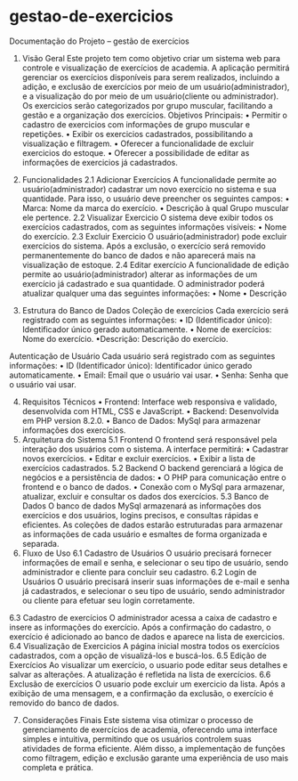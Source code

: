 # gestao-de-exercicios 
Documentação do Projeto – gestão de exercícios 
1. Visão Geral
Este projeto tem como objetivo criar um sistema web para controle e visualização de exercícios de academia. A aplicação permitirá gerenciar os exercícios disponíveis para serem realizados, incluindo a adição, e exclusão de exercícios por meio de um usuário(administrador), e a visualização do por meio de um usuário(cliente ou administrador). Os exercicios serão categorizados por grupo muscular, facilitando a gestão e a organização dos exercícios.
Objetivos Principais:
•	Permitir o cadastro de exercicios com informações de grupo muscular e repetições.
•	Exibir os exercicios cadastrados, possibilitando a visualização e filtragem.
•	Oferecer a funcionalidade de excluir exercicios do estoque.
•	Oferecer a possibilidade de editar as informações de exercicios já cadastrados.
2. Funcionalidades
2.1 Adicionar Exercícios 
A funcionalidade permite ao usuário(administrador) cadastrar um novo exercício no sistema e sua quantidade. Para isso, o usuário deve preencher os seguintes campos:
•	Marca: Nome da marca do exercício.
•	Descrição à qual Grupo muscular ele pertence.
2.2 Visualizar Exercicio 
O sistema deve exibir todos os exercícios cadastrados, com as seguintes informações visíveis:
•	Nome do exercício.
2.3 Excluir Exercicio
O usuário(administrador) pode excluir exercícios do sistema. Após a exclusão, o exercício será removido permanentemente do banco de dados e não aparecerá mais na visualização de estoque.
2.4 Editar exercício 
A funcionalidade de edição permite ao usuário(administrador) alterar as informações de um exercício já cadastrado e sua quantidade. O administrador poderá atualizar qualquer uma das seguintes informações:
•	Nome
•	Descrição 

3. Estrutura do Banco de Dados
Coleção de exercícios 
Cada exercício será registrado com as seguintes informações:
•	ID (Identificador único): Identificador único gerado automaticamente.
•	Nome de exercícios: Nome do exercício.
    •Descrição: Descrição do exercício.


Autenticação de Usuário
Cada usuário será registrado com as seguintes informações:
•	ID (Identificador único): Identificador único gerado automaticamente.
•	Email: Email que o usuário vai usar.
•	Senha: Senha que o usuário vai usar.

4. Requisitos Técnicos
•	Frontend: Interface web responsiva e validado, desenvolvida com HTML, CSS e JavaScript.
•	Backend: Desenvolvida em PHP version 8.2.0.
•	Banco de Dados: MySql para armazenar informações dos exercícios.
5. Arquitetura do Sistema
5.1 Frontend
O frontend será responsável pela interação dos usuários com o sistema. A interface permitirá:
•	Cadastrar novos exercícios.
•	Editar e excluir exercícios.
•	Exibir a lista de exercícios cadastrados.
5.2 Backend
O backend gerenciará a lógica de negócios e a persistência de dados:
•	O PHP para comunicação entre o frontend e o banco de dados.
•	Conexão com o MySql para armazenar, atualizar, excluir e consultar os dados dos exercícios.
5.3 Banco de Dados
O banco de dados MySql armazenará as informações dos exercícios e dos usuários, logins precisos, e consultas rápidas e eficientes. As coleções de dados estarão estruturadas para armazenar as informações de cada usuário e esmaltes de forma organizada e separada.
6. Fluxo de Uso
6.1 Cadastro de Usuários
O usuário precisará fornecer informações de email e senha, e selecionar o seu tipo de usuário, sendo administrador e cliente para concluir seu cadastro.
6.2 Login de Usuários
O usuário precisará inserir suas informações de e-mail e senha já cadastrados, e selecionar o seu tipo de usuário, sendo administrador ou cliente para efetuar seu login corretamente.

6.3 Cadastro de exercícios 
O administrador acessa a caixa de cadastro e insere as informações do exercício. Após a confirmação do cadastro, o exercício é adicionado ao banco de dados e aparece na lista de exercicios.
6.4 Visualização de Exercicios
A página inicial mostra todos os exercícios cadastrados, com a opção de visualizá-los e buscá-los.
6.5 Edição de Exercícios 
Ao visualizar um exercício, o usuario pode editar seus detalhes e salvar as alterações. A atualização é refletida na lista de exercícios.
6.6 Exclusão de exercícios 
O usuario pode excluir um exercicio da lista. Após a exibição de uma mensagem, e a confirmação da exclusão, o exercício é  removido do banco de dados.



7. Considerações Finais
Este sistema visa otimizar o processo de gerenciamento de exercícios de academia, oferecendo uma interface simples e intuitiva, permitindo que os usuários controlem suas atividades de forma eficiente. Além disso, a implementação de funções como filtragem, edição e exclusão garante uma experiência de uso mais completa e prática.
